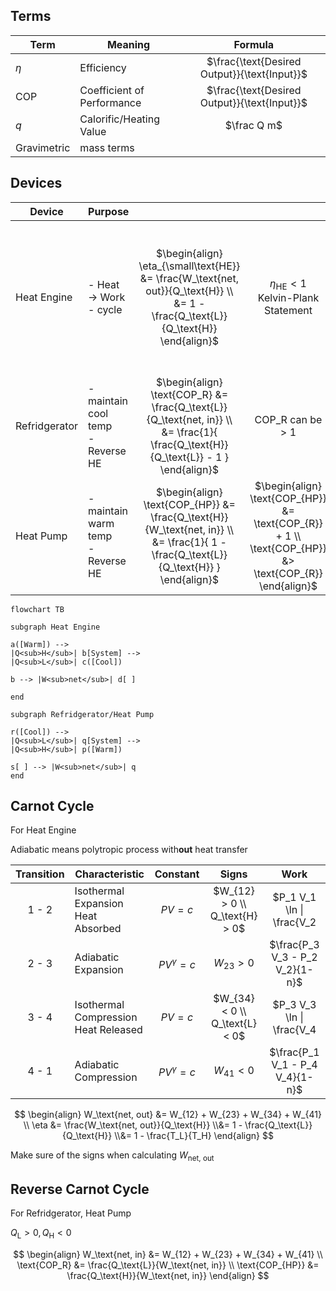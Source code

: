 ## Terms

| Term        | Meaning                    |                    Formula                     |
| ----------- | -------------------------- | :--------------------------------------------: |
| $\eta$      | Efficiency                 | $\frac{\text{Desired Output}}{\text{Input}}$ |
| COP         | Coefficient of Performance | $\frac{\text{Desired Output}}{\text{Input}}$ |
| $q$         | Calorific/Heating Value    |                  $\frac Q m$                   |
| Gravimetric | mass terms                 |                                                |

## Devices

| Device        | Purpose                                |                                                              |                                                              |                                                              |
| ------------- | -------------------------------------- | :----------------------------------------------------------: | :----------------------------------------------------------: | :----------------------------------------------------------: |
| Heat Engine   | - Heat $\to$ Work<br />- cycle         | $\begin{align} \eta_{\small\text{HE}} &= \frac{W_\text{net, out}}{Q_\text{H}} \\ &= 1 - \frac{Q_\text{L}}{Q_\text{H}} \end{align}$ |        $\eta_\text{HE} < 1$<br />Kelvin-Plank Statement        | $\begin{align} \Delta U &= 0 \\ Q_\text{net} &= W_\text{net} \\ W_\text{net, out} &= Q_\text{in} - Q_\text{out} \\ &= Q_\text{H} - Q_\text{L} \end{align}$ |
| Refridgerator | - maintain cool temp<br />- Reverse HE | $\begin{align} \text{COP_R} &= \frac{Q_\text{L}}{Q_\text{net, in}} \\ &= \frac{1}{ \frac{Q_\text{H}}{Q_\text{L}} - 1 } \end{align}$ |                   $\text{COP_R}$ can be > 1                    |                                                              |
| Heat Pump     | - maintain warm temp<br />- Reverse HE | $\begin{align} \text{COP_{HP}} &= \frac{Q_\text{H}}{W_\text{net, in}} \\ &= \frac{1}{ 1 - \frac{Q_\text{L}}{Q_\text{H}} } \end{align}$ | $\begin{align} \text{COP_{HP}} &= \text{COP_{R}} + 1 \\ \text{COP_{HP}} &> \text{COP_{R}} \end{align}$ |                                                              |

```mermaid
flowchart TB

subgraph Heat Engine

a([Warm]) -->
|Q<sub>H</sub>| b[System] -->
|Q<sub>L</sub>| c([Cool])

b --> |W<sub>net</sub>| d[ ]

end

subgraph Refridgerator/Heat Pump

r([Cool]) -->
|Q<sub>L</sub>| q[System] -->
|Q<sub>H</sub>| p([Warm])

s[ ] --> |W<sub>net</sub>| q
end
```

## Carnot Cycle

For Heat Engine

Adiabatic means polytropic process with**out** heat transfer

| Transition | Characteristic                            |    Constant     |            Signs             |                             Work                             |
| :--------: | ----------------------------------------- | :-------------: | :--------------------------: | :----------------------------------------------------------: |
|   1 - 2    | Isothermal Expansion<br />Heat Absorbed   |    $PV = c$     | $W_{12} > 0 \\ Q_\text{H} > 0$ | $P_1 V_1 \ln \| \frac{V_2|{V_1}} \\ P_2 V_2 \ln \| \frac{P_1|{P_2}}$ |
|   2 - 3    | Adiabatic Expansion                       | $PV^\gamma = c$ |         $W_{23} > 0$         |               $\frac{P_3 V_3 - P_2 V_2}{1-n}$                |
|   3 - 4    | Isothermal Compression<br />Heat Released |    $PV = c$     | $W_{34} < 0 \\ Q_\text{L} < 0$ | $P_3 V_3 \ln \| \frac{V_4|{V_3}} \\ P_4 V_4 \ln \| \frac{P_3|{P_4}}$ |
|   4 - 1    | Adiabatic Compression                     | $PV^\gamma = c$ |         $W_{41} < 0$         |               $\frac{P_1 V_1 - P_4 V_4}{1-n}$                |

$$
\begin{align}
W_\text{net, out} &= W_{12} + W_{23} + W_{34} + W_{41} \\
\eta
&= \frac{W_\text{net, out}}{Q_\text{H}} \\&= 1 - \frac{Q_\text{L}}{Q_\text{H}} \\&= 1 - \frac{T_L}{T_H}
\end{align}
$$

Make sure of the signs when calculating $W_\text{net, out}$

## Reverse Carnot Cycle

For Refridgerator, Heat Pump

$Q_\text{L} > 0, Q_\text{H} < 0$

$$
\begin{align}
W_\text{net, in} &= W_{12} + W_{23} + W_{34} + W_{41} \\
\text{COP_R} &= \frac{Q_\text{L}}{W_\text{net, in}} \\
\text{COP_{HP}} &= \frac{Q_\text{H}}{W_\text{net, in}}
\end{align}
$$

